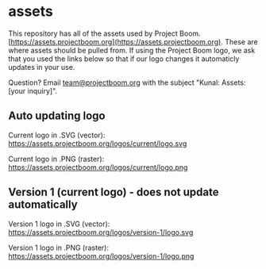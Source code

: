 # assets
This repository has all of the assets used by Project Boom. [https://assets.projectboom.org](https://assets.projectboom.org). These are where assets should be pulled from. If using the Project Boom logo, we ask that you used the links below so that if our logo changes it automaticly updates in your use.

Question? Email [team@projectboom.org](team@projectboom.org) with the subject "Kunal: Assets: [your inquiry]".

## Auto updating logo
Current logo in .SVG (vector): https://assets.projectboom.org/logos/current/logo.svg

Current logo in .PNG (raster): https://assets.projectboom.org/logos/current/logo.png

## Version 1 (current logo) - does not update automatically
Version 1 logo in .SVG (vector): https://assets.projectboom.org/logos/version-1/logo.svg

Version 1 logo in .PNG (raster): https://assets.projectboom.org/logos/version-1/logo.png
